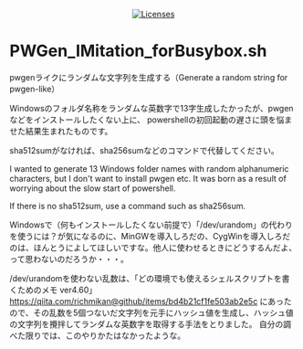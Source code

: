 <p align="center">
    <a href="https://opensource.org/licenses/BSD-3-Clause"><img src="https://img.shields.io/badge/license-bsd-orange.svg" alt="Licenses"></a>
</p>

# PWGen_IMitation_forBusybox.sh
pwgenライクにランダムな文字列を生成する（Generate a random string for pwgen-like）

Windowsのフォルダ名称をランダムな英数字で13字生成したかったが、pwgenなどをインストールしたくない上に、
powershellの初回起動の遅さに頭を悩ませた結果生まれたものです。

sha512sumがなければ、sha256sumなどのコマンドで代替してください。

I wanted to generate 13 Windows folder names with random alphanumeric characters, but I don't want to install pwgen etc.
It was born as a result of worrying about the slow start of powershell.

If there is no sha512sum, use a command such as sha256sum.

Windowsで（何もインストールしたくない前提で）「/dev/urandom」の代わりを使うには？が気になるのに、MinGWを導入しろだの、CygWinを導入しろだのは、ほんとうによしてほしいですな。他人に使わせるときにどうするんだよ、って思わないのだろうか・・・。

/dev/urandomを使わない乱数は、「どの環境でも使えるシェルスクリプトを書くためのメモ ver4.60」
https://qiita.com/richmikan@github/items/bd4b21cf1fe503ab2e5c
にあったので、その乱数を5個つないだ文字列を元手にハッシュ値を生成し、ハッシュ値の文字列を攪拌してランダムな英数字を取得する手法をとりました。
自分の調べた限りでは、このやりかたはなかったような。

